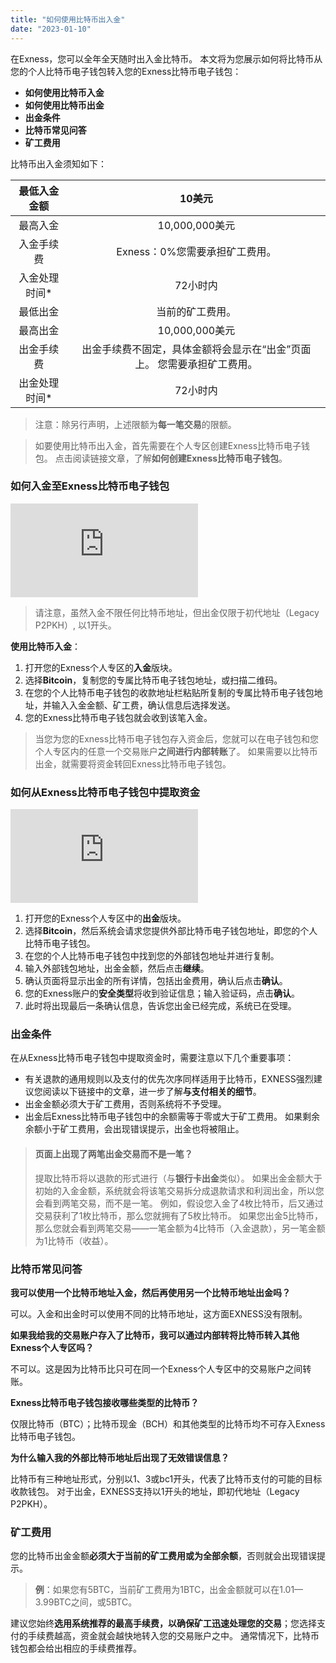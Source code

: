 ```yaml
---
title: "如何使用比特币出入金"
date: "2023-01-10"
---
```


在Exness，您可以全年全天随时出入金比特币。 本文将为您展示如何将比特币从您的个人比特币电子钱包转入您的Exness比特币电子钱包：

- **如何使用比特币入金**
- **如何使用比特币出金**
- **出金条件**
- **比特币常见问答**
- **矿工费用**

比特币出入金须知如下：

| 最低入金金额| 10美元|
|:----:|:----:|
| 最高入金| 10,000,000美元|
| 入金手续费 | Exness：0%您需要承担矿工费用。 |
| 入金处理时间* | 72小时内 |
| 最低出金| 当前的矿工费用。|
| 最高出金| 10,000,000美元|
| 出金手续费 | 出金手续费不固定，具体金额将会显示在“出金”页面上。 您需要承担矿工费用。 |
| 出金处理时间* | 72小时内 |


> 注意：除另行声明，上述限额为**每一笔交易**的限额。

> 如要使用比特币出入金，首先需要在个人专区创建Exness比特币电子钱包。 点击阅读链接文章，了解**如何创建Exness比特币电子钱包**。

### 如何入金至Exness比特币电子钱包

<iframe src="https://www.youtube.com/embed/1a5p1VVnJH8?rel=0" frameborder="0" allowfullscreen></iframe>

> 请注意，虽然入金不限任何比特币地址，但出金仅限于初代地址（Legacy P2PKH）, 以1开头。

**使用比特币入金**：

1. 打开您的Exness个人专区的**入金**版块。
2. 选择**Bitcoin**，复制您的专属比特币电子钱包地址，或扫描二维码。
3. 在您的个人比特币电子钱包的收款地址栏粘贴所复制的专属比特币电子钱包地址，并输入入金金额、矿工费，确认信息后选择发送。
4. 您的Exness比特币电子钱包就会收到该笔入金。

> 当您为您的Exness比特币电子钱包存入资金后，您就可以在电子钱包和您个人专区内的任意一个交易账户**之间进行内部转账**了。 如果需要以比特币出金，就需要将资金转回Exness比特币电子钱包。

### 如何从Exness比特币电子钱包中提取资金

<iframe src="https://www.youtube.com/embed/ul3MseL9ZSk?rel=0" frameborder="0" allowfullscreen></iframe>

1. 打开您的Exness个人专区中的**出金**版块。
2. 选择**Bitcoin**，然后系统会请求您提供外部比特币电子钱包地址，即您的个人比特币电子钱包。
3. 在您的个人比特币电子钱包中找到您的外部钱包地址并进行复制。
4. 输入外部钱包地址，出金金额，然后点击**继续**。
5. 确认页面将显示出金的所有详情，包括出金费用，确认后点击**确认**。
6. 您的Exness账户的**安全类型**将收到验证信息；输入验证码，点击**确认**。
7. 此时将出现最后一条确认信息，告诉您出金已经完成，系统已在受理。

### 出金条件

在从Exness比特币电子钱包中提取资金时，需要注意以下几个重要事项：

- 有关退款的通用规则以及支付的优先次序同样适用于比特币，EXNESS强烈建议您阅读以下链接中的文章，进一步了解**与支付相关的细节**。
- 出金金额必须大于矿工费用，否则系统将不予受理。
- 出金后Exness比特币电子钱包中的余额需等于零或大于矿工费用。 如果剩余余额小于矿工费用，会出现错误提示，出金也将被阻止。

> #### **页面上出现了两笔出金交易而不是一笔？**
> 提取比特币将以退款的形式进行（与**银行卡出金**类似）。 如果出金金额大于初始的入金金额，系统就会将该笔交易拆分成退款请求和利润出金，所以您会看到两笔交易，而不是一笔。
> 例如，假设您入金了4枚比特币，后又通过交易获利了1枚比特币，那么您就拥有了5枚比特币。 如果您出金5比特币，那么您就会看到两笔交易——一笔金额为4比特币（入金退款），另一笔金额为1比特币（收益）。

### 比特币常见问答

**我可以使用一个比特币地址入金，然后再使用另一个比特币地址出金吗？**

可以。入金和出金时可以使用不同的比特币地址，这方面EXNESS没有限制。

**如果我给我的交易账户存入了比特币，我可以通过内部转将比特币转入其他Exness个人专区吗？**

不可以。这是因为比特币比只可在同一个Exness个人专区中的交易账户之间转账。

**Exness比特币电子钱包接收哪些类型的比特币？**

仅限比特币（BTC）；比特币现金（BCH）和其他类型的比特币均不可存入Exness比特币电子钱包。

**为什么输入我的外部比特币地址后出现了无效错误信息？**

比特币有三种地址形式，分别以1、3或bc1开头，代表了比特币支付的可能的目标收款钱包。 对于出金，EXNESS支持以1开头的地址，即初代地址（Legacy P2PKH）。

### 矿工费用

您的比特币出金金额**必须大于当前的矿工费用或为全部余额**，否则就会出现错误提示。

> **例**：如果您有5BTC，当前矿工费用为1BTC，出金金额就可以在1.01—3.99BTC之间，或5BTC。

建议您始终**选用系统推荐的最高手续费，以确保矿工迅速处理您的交易**；您选择支付的手续费越高，资金就会越快地转入您的交易账户之中。 通常情况下，比特币钱包都会给出相应的手续费推荐。
